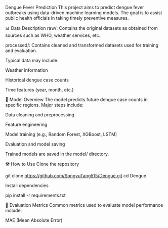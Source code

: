 Dengue Fever Prediction
This project aims to predict dengue fever outbreaks using data-driven machine learning models. The goal is to assist public health officials in taking timely preventive measures.


📊 Data Description
raw/: Contains the original datasets as obtained from sources such as WHO, weather services, etc.

processed/: Contains cleaned and transformed datasets used for training and evaluation.

Typical data may include:

Weather information

Historical dengue case counts

Time features (year, month, etc.)

🧠 Model Overview
The model predicts future dengue case counts in specific regions. Major steps include:

Data cleaning and preprocessing

Feature engineering

Model training (e.g., Random Forest, XGBoost, LSTM)

Evaluation and model saving

Trained models are saved in the model/ directory.

🛠️ How to Use
Clone the repository

git clone https://github.com/SongyuTang515/Dengue.git
cd Dengue

Install dependencies

pip install -r requirements.txt

🧪 Evaluation Metrics
Common metrics used to evaluate model performance include:

MAE (Mean Absolute Error)
